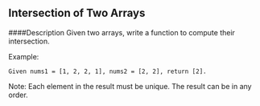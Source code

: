 ## Intersection of Two Arrays
####Description
Given two arrays, write a function to compute their intersection.

Example:
```
Given nums1 = [1, 2, 2, 1], nums2 = [2, 2], return [2].
```

Note:
Each element in the result must be unique.
The result can be in any order.

